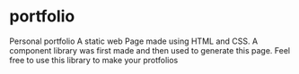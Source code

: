 # portfolio
Personal portfolio
A static web Page made using HTML and CSS. A component library was first made and then used to generate this page.
Feel free to use this library to make your protfolios
